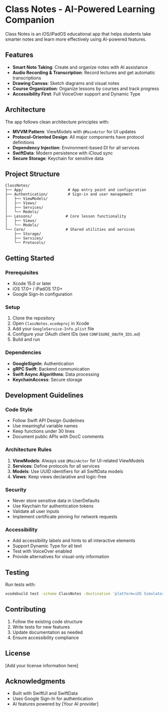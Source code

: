 # Class Notes - AI-Powered Learning Companion

Class Notes is an iOS/iPadOS educational app that helps students take smarter notes and learn more effectively using AI-powered features.

## Features

- **Smart Note Taking**: Create and organize notes with AI assistance
- **Audio Recording & Transcription**: Record lectures and get automatic transcriptions
- **Drawing Canvas**: Sketch diagrams and visual notes
- **Course Organization**: Organize lessons by courses and track progress
- **Accessibility First**: Full VoiceOver support and Dynamic Type

## Architecture

The app follows clean architecture principles with:

- **MVVM Pattern**: ViewModels with `@MainActor` for UI updates
- **Protocol-Oriented Design**: All major components have protocol definitions
- **Dependency Injection**: Environment-based DI for all services
- **SwiftData**: Modern persistence with iCloud sync
- **Secure Storage**: Keychain for sensitive data

## Project Structure

```
ClassNotes/
├── App/                    # App entry point and configuration
├── Authentication/         # Sign-in and user management
│   ├── ViewModels/
│   ├── Views/
│   ├── Services/
│   └── Models/
├── Lessons/               # Core lesson functionality
│   ├── Views/
│   └── Models/
└── Core/                  # Shared utilities and services
    ├── Storage/
    ├── Services/
    └── Protocols/
```

## Getting Started

### Prerequisites

- Xcode 15.0 or later
- iOS 17.0+ / iPadOS 17.0+
- Google Sign-In configuration

### Setup

1. Clone the repository
2. Open `ClassNotes.xcodeproj` in Xcode
3. Add your `GoogleService-Info.plist` file
4. Configure your OAuth client IDs (see `CONFIGURE_OAUTH_IDS.md`)
5. Build and run

### Dependencies

- **GoogleSignIn**: Authentication
- **gRPC Swift**: Backend communication
- **Swift Async Algorithms**: Data processing
- **KeychainAccess**: Secure storage

## Development Guidelines

### Code Style

- Follow Swift API Design Guidelines
- Use meaningful variable names
- Keep functions under 30 lines
- Document public APIs with DocC comments

### Architecture Rules

1. **ViewModels**: Always use `@MainActor` for UI-related ViewModels
2. **Services**: Define protocols for all services
3. **Models**: Use UUID identifiers for all SwiftData models
4. **Views**: Keep views declarative and logic-free

### Security

- Never store sensitive data in UserDefaults
- Use Keychain for authentication tokens
- Validate all user inputs
- Implement certificate pinning for network requests

### Accessibility

- Add accessibility labels and hints to all interactive elements
- Support Dynamic Type for all text
- Test with VoiceOver enabled
- Provide alternatives for visual-only information

## Testing

Run tests with:
```bash
xcodebuild test -scheme ClassNotes -destination 'platform=iOS Simulator,name=iPhone 15'
```

## Contributing

1. Follow the existing code structure
2. Write tests for new features
3. Update documentation as needed
4. Ensure accessibility compliance

## License

[Add your license information here]

## Acknowledgments

- Built with SwiftUI and SwiftData
- Uses Google Sign-In for authentication
- AI features powered by [Your AI provider] 